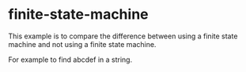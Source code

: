 # finite-state-machine
This example is to compare the difference between using a finite state machine and not using a finite state machine.

For example to find abcdef in a string.
